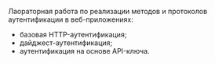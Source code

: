Лаораторная работа по реализации методов и протоколов аутентификации в веб-приложениях:
 - базовая HTTP-аутентификация;
 - дайджест-аутентификация;
 - аутентификация на основе API-ключа.
